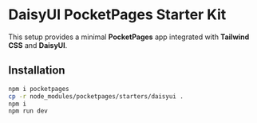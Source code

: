 # DaisyUI PocketPages Starter Kit

This setup provides a minimal **PocketPages** app integrated with **Tailwind CSS** and **DaisyUI**.

## Installation

```bash
npm i pocketpages
cp -r node_modules/pocketpages/starters/daisyui .
npm i
npm run dev
```
